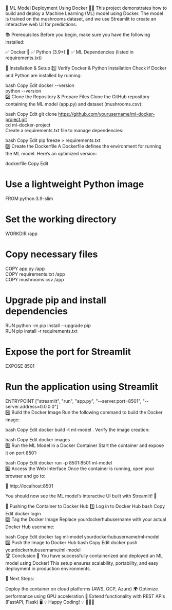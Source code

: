 🚀 ML Model Deployment Using Docker 🧠🐳
This project demonstrates how to build and deploy a Machine Learning (ML) model using Docker.
The model is trained on the mushrooms dataset, and we use Streamlit to create an interactive web UI for predictions.

📚 Prerequisites
Before you begin, make sure you have the following installed:

✅ Docker 🐳
✅ Python (3.9+) 🐍
✅ ML Dependencies (listed in requirements.txt)

📌 Installation & Setup
1️⃣ Verify Docker & Python Installation
Check if Docker and Python are installed by running:

bash
Copy
Edit
docker --version  
python --version  
2️⃣ Clone the Repository & Prepare Files
Clone the GitHub repository containing the ML model (app.py) and dataset (mushrooms.csv):

bash
Copy
Edit
git clone https://github.com/yourusername/ml-docker-project.git  
cd ml-docker-project  
Create a requirements.txt file to manage dependencies:

bash
Copy
Edit
pip freeze > requirements.txt  
3️⃣ Create the Dockerfile
A Dockerfile defines the environment for running the ML model. Here’s an optimized version:

dockerfile
Copy
Edit
# Use a lightweight Python image  
FROM python:3.9-slim  

# Set the working directory  
WORKDIR /app  

# Copy necessary files  
COPY app.py /app  
COPY requirements.txt /app  
COPY mushrooms.csv /app  

# Upgrade pip and install dependencies  
RUN python -m pip install --upgrade pip  
RUN pip install -r requirements.txt  

# Expose the port for Streamlit  
EXPOSE 8501  

# Run the application using Streamlit  
ENTRYPOINT ["streamlit", "run", "app.py", "--server.port=8501", "--server.address=0.0.0.0"]  
4️⃣ Build the Docker Image
Run the following command to build the Docker image:

bash
Copy
Edit
docker build -t ml-model .
Verify the image creation:

bash
Copy
Edit
docker images  
5️⃣ Run the ML Model in a Docker Container
Start the container and expose it on port 8501:

bash
Copy
Edit
docker run -p 8501:8501 ml-model  
6️⃣ Access the Web Interface
Once the container is running, open your browser and go to:

🔗 http://localhost:8501

You should now see the ML model’s interactive UI built with Streamlit! 🎉

🚀 Pushing the Container to Docker Hub
1️⃣ Log in to Docker Hub
bash
Copy
Edit
docker login  
2️⃣ Tag the Docker Image
Replace yourdockerhubusername with your actual Docker Hub username:

bash
Copy
Edit
docker tag ml-model yourdockerhubusername/ml-model  
3️⃣ Push the Image to Docker Hub
bash
Copy
Edit
docker push yourdockerhubusername/ml-model  
🏆 Conclusion
🎯 You have successfully containerized and deployed an ML model using Docker!
This setup ensures scalability, portability, and easy deployment in production environments.

🔹 Next Steps:

Deploy the container on cloud platforms (AWS, GCP, Azure) 🌍
Optimize performance using GPU acceleration 🚀
Extend functionality with REST APIs (FastAPI, Flask) 🖥️
💡 Happy Coding! 💡 🚀🐳🧠
